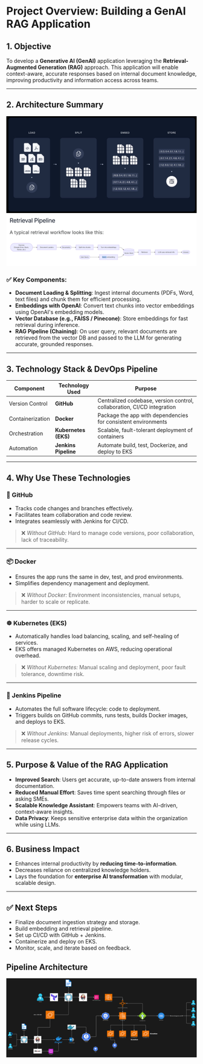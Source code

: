 # Project Overview: Building a GenAI RAG Application

## 1. Objective

To develop a **Generative AI (GenAI)** application leveraging the **Retrieval-Augmented Generation (RAG)** approach. This application will enable context-aware, accurate responses based on internal document knowledge, improving productivity and information access across teams.

---

## 2. Architecture Summary

![img.png](img.png)
![img_1.png](img_1.png)

### ✅ Key Components:

- **Document Loading & Splitting**: Ingest internal documents (PDFs, Word, text files) and chunk them for efficient processing.
- **Embeddings with OpenAI**: Convert text chunks into vector embeddings using OpenAI's embedding models.
- **Vector Database (e.g., FAISS / Pinecone)**: Store embeddings for fast retrieval during inference.
- **RAG Pipeline (Chaining)**: On user query, relevant documents are retrieved from the vector DB and passed to the LLM for generating accurate, grounded responses.

---

## 3. Technology Stack & DevOps Pipeline

| Component         | Technology Used      | Purpose                                                                 |
|------------------|----------------------|-------------------------------------------------------------------------|
| Version Control   | **GitHub**           | Centralized codebase, version control, collaboration, CI/CD integration |
| Containerization  | **Docker**           | Package the app with dependencies for consistent environments           |
| Orchestration     | **Kubernetes (EKS)** | Scalable, fault-tolerant deployment of containers                       |
| Automation        | **Jenkins Pipeline** | Automate build, test, Dockerize, and deploy to EKS                      |

---

## 4. Why Use These Technologies

### 📂 GitHub

- Tracks code changes and branches effectively.
- Facilitates team collaboration and code review.
- Integrates seamlessly with Jenkins for CI/CD.

> ❌ *Without GitHub:* Hard to manage code versions, poor collaboration, lack of traceability.

---

### 📦 Docker

- Ensures the app runs the same in dev, test, and prod environments.
- Simplifies dependency management and deployment.

> ❌ *Without Docker:* Environment inconsistencies, manual setups, harder to scale or replicate.

---

### ☸️ Kubernetes (EKS)

- Automatically handles load balancing, scaling, and self-healing of services.
- EKS offers managed Kubernetes on AWS, reducing operational overhead.

> ❌ *Without Kubernetes:* Manual scaling and deployment, poor fault tolerance, downtime risk.

---

### 🔄 Jenkins Pipeline

- Automates the full software lifecycle: code to deployment.
- Triggers builds on GitHub commits, runs tests, builds Docker images, and deploys to EKS.

> ❌ *Without Jenkins:* Manual deployments, higher risk of errors, slower release cycles.

---

## 5. Purpose & Value of the RAG Application

- **Improved Search**: Users get accurate, up-to-date answers from internal documentation.
- **Reduced Manual Effort**: Saves time spent searching through files or asking SMEs.
- **Scalable Knowledge Assistant**: Empowers teams with AI-driven, context-aware insights.
- **Data Privacy**: Keeps sensitive enterprise data within the organization while using LLMs.

---

## 6. Business Impact

- Enhances internal productivity by **reducing time-to-information**.
- Decreases reliance on centralized knowledge holders.
- Lays the foundation for **enterprise AI transformation** with modular, scalable design.

---

## ✅ Next Steps

- Finalize document ingestion strategy and storage.
- Build embedding and retrieval pipeline.
- Set up CI/CD with GitHub + Jenkins.
- Containerize and deploy on EKS.
- Monitor, scale, and iterate based on feedback.


## Pipeline Architecture
![img_2.png](img_2.png)


